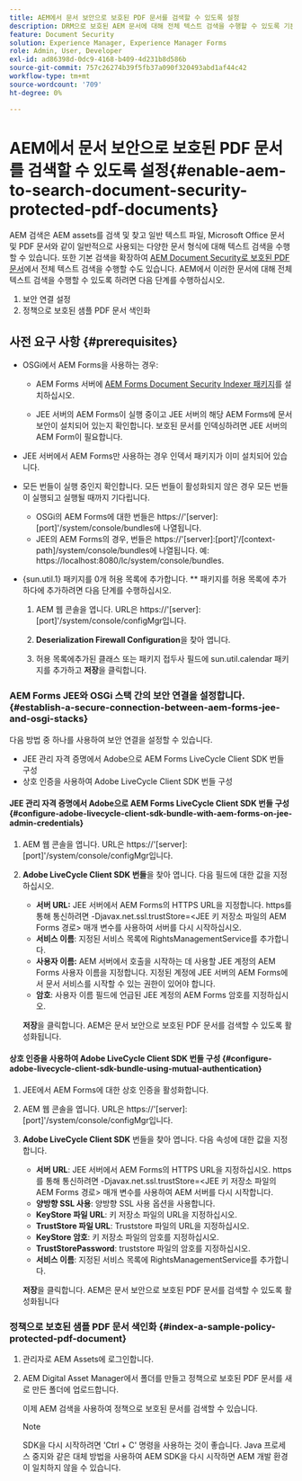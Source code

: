 ```yaml
---
title: AEM에서 문서 보안으로 보호된 PDF 문서를 검색할 수 있도록 설정
description: DRM으로 보호된 AEM 문서에 대해 전체 텍스트 검색을 수행할 수 있도록 기본 PDF 검색을 활성화하는 방법을 알아봅니다.
feature: Document Security
solution: Experience Manager, Experience Manager Forms
role: Admin, User, Developer
exl-id: ad86398d-0dc9-4168-b409-4d231b8d586b
source-git-commit: 757c26274b39f5fb37a090f320493abd1af44c42
workflow-type: tm+mt
source-wordcount: '709'
ht-degree: 0%

---
```


# AEM에서 문서 보안으로 보호된 PDF 문서를 검색할 수 있도록 설정{#enable-aem-to-search-document-security-protected-pdf-documents}

AEM 검색은 AEM assets를 검색 및 찾고 일반 텍스트 파일, Microsoft Office 문서 및 PDF 문서와 같이 일반적으로 사용되는 다양한 문서 형식에 대해 텍스트 검색을 수행할 수 있습니다. 또한 기본 검색을 확장하여 [AEM Document Security로 보호된 PDF 문서](../../forms/using/admin-help/document-security.md)에서 전체 텍스트 검색을 수행할 수도 있습니다. AEM에서 이러한 문서에 대해 전체 텍스트 검색을 수행할 수 있도록 하려면 다음 단계를 수행하십시오.

1. 보안 연결 설정
1. 정책으로 보호된 샘플 PDF 문서 색인화

## 사전 요구 사항 {#prerequisites}

* OSGi에서 AEM Forms을 사용하는 경우:

   * AEM Forms 서버에 [AEM Forms Document Security Indexer 패키지](https://helpx.adobe.com/kr/aem-forms/kb/aem-forms-releases.html)를 설치하십시오.

   * JEE 서버의 AEM Forms이 실행 중이고 JEE 서버의 해당 AEM Forms에 문서 보안이 설치되어 있는지 확인합니다. 보호된 문서를 인덱싱하려면 JEE 서버의 AEM Form이 필요합니다.

* JEE 서버에서 AEM Forms만 사용하는 경우 인덱서 패키지가 이미 설치되어 있습니다.
* 모든 번들이 실행 중인지 확인합니다. 모든 번들이 활성화되지 않은 경우 모든 번들이 실행되고 실행될 때까지 기다립니다.

   * OSGi의 AEM Forms에 대한 번들은 https://&#39;[server]:[port]&#39;/system/console/bundles에 나열됩니다.
   * JEE의 AEM Forms의 경우, 번들은 https://&#39;[server]:[port]&#39;/[context-path]/system/console/bundles에 나열됩니다. 예: https://localhost:8080/lc/system/console/bundles.

* {sun.util.1} 패키지를 0개 허용 목록에 추가합니다. ** 패키지를 허용 목록에 추가하다에 추가하려면 다음 단계를 수행하십시오.

   1. AEM 웹 콘솔을 엽니다. URL은 https://&#39;[server]:[port]&#39;/system/console/configMgr입니다.
   1. **Deserialization Firewall Configuration**&#x200B;을 찾아 엽니다.

   1. 허용 목록에추가된 클래스 또는 패키지 접두사 필드에 sun.util.calendar 패키지를 추가하고 **저장**&#x200B;을 클릭합니다.

### AEM Forms JEE와 OSGi 스택 간의 보안 연결을 설정합니다. {#establish-a-secure-connection-between-aem-forms-jee-and-osgi-stacks}

다음 방법 중 하나를 사용하여 보안 연결을 설정할 수 있습니다.

* JEE 관리 자격 증명에서 Adobe으로 AEM Forms LiveCycle Client SDK 번들 구성
* 상호 인증을 사용하여 Adobe LiveCycle Client SDK 번들 구성

#### JEE 관리 자격 증명에서 Adobe으로 AEM Forms LiveCycle Client SDK 번들 구성 {#configure-adobe-livecycle-client-sdk-bundle-with-aem-forms-on-jee-admin-credentials}

1. AEM 웹 콘솔을 엽니다. URL은 https://&#39;[server]:[port]&#39;/system/console/configMgr입니다.
1. **Adobe LiveCycle Client SDK 번들**&#x200B;을 찾아 엽니다. 다음 필드에 대한 값을 지정하십시오.

   * **서버 URL:** JEE 서버에서 AEM Forms의 HTTPS URL을 지정합니다. https를 통해 통신하려면 -Djavax.net.ssl.trustStore=&lt;JEE 키 저장소 파일의 AEM Forms 경로> 매개 변수를 사용하여 서버를 다시 시작하십시오.
   * **서비스 이름**: 지정된 서비스 목록에 RightsManagementService를 추가합니다.
   * **사용자 이름:** AEM 서버에서 호출을 시작하는 데 사용할 JEE 계정의 AEM Forms 사용자 이름을 지정합니다. 지정된 계정에 JEE 서버의 AEM Forms에서 문서 서비스를 시작할 수 있는 권한이 있어야 합니다.
   * **암호**: 사용자 이름 필드에 언급된 JEE 계정의 AEM Forms 암호를 지정하십시오.

   **저장**&#x200B;을 클릭합니다. AEM은 문서 보안으로 보호된 PDF 문서를 검색할 수 있도록 활성화됩니다.

#### 상호 인증을 사용하여 Adobe LiveCycle Client SDK 번들 구성 {#configure-adobe-livecycle-client-sdk-bundle-using-mutual-authentication}

1. JEE에서 AEM Forms에 대한 상호 인증을 활성화합니다.
1. AEM 웹 콘솔을 엽니다. URL은 https://&#39;[server]:[port]&#39;/system/console/configMgr입니다.
1. **Adobe LiveCycle Client SDK** 번들을 찾아 엽니다. 다음 속성에 대한 값을 지정합니다.

   * **서버 URL**: JEE 서버에서 AEM Forms의 HTTPS URL을 지정하십시오. https를 통해 통신하려면 -Djavax.net.ssl.trustStore=&lt;JEE 키 저장소 파일의 AEM Forms 경로> 매개 변수를 사용하여 AEM 서버를 다시 시작합니다.
   * **양방향 SSL 사용**: 양방향 SSL 사용 옵션을 사용합니다.
   * **KeyStore 파일 URL**: 키 저장소 파일의 URL을 지정하십시오.
   * **TrustStore 파일 URL**: Truststore 파일의 URL을 지정하십시오.
   * **KeyStore 암호**: 키 저장소 파일의 암호를 지정하십시오.
   * **TrustStorePassword**: truststore 파일의 암호를 지정하십시오.
   * **서비스 이름**: 지정된 서비스 목록에 RightsManagementService를 추가합니다.

   **저장**&#x200B;을 클릭합니다. AEM은 문서 보안으로 보호된 PDF 문서를 검색할 수 있도록 활성화됩니다

### 정책으로 보호된 샘플 PDF 문서 색인화 {#index-a-sample-policy-protected-pdf-document}

1. 관리자로 AEM Assets에 로그인합니다.
1. AEM Digital Asset Manager에서 폴더를 만들고 정책으로 보호된 PDF 문서를 새로 만든 폴더에 업로드합니다.

   이제 AEM 검색을 사용하여 정책으로 보호된 문서를 검색할 수 있습니다.

   >[!NOTE]
   >
   > SDK을 다시 시작하려면 &#39;Ctrl + C&#39; 명령을 사용하는 것이 좋습니다. Java 프로세스 중지와 같은 대체 방법을 사용하여 AEM SDK을 다시 시작하면 AEM 개발 환경이 일치하지 않을 수 있습니다.
